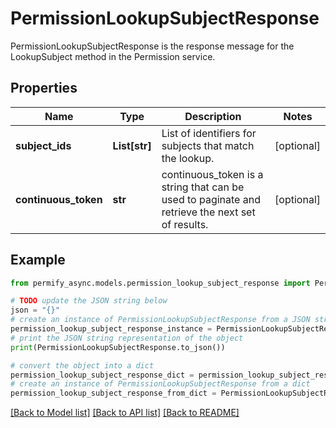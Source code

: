 # PermissionLookupSubjectResponse

PermissionLookupSubjectResponse is the response message for the LookupSubject method in the Permission service.

## Properties

Name | Type | Description | Notes
------------ | ------------- | ------------- | -------------
**subject_ids** | **List[str]** | List of identifiers for subjects that match the lookup. | [optional] 
**continuous_token** | **str** | continuous_token is a string that can be used to paginate and retrieve the next set of results. | [optional] 

## Example

```python
from permify_async.models.permission_lookup_subject_response import PermissionLookupSubjectResponse

# TODO update the JSON string below
json = "{}"
# create an instance of PermissionLookupSubjectResponse from a JSON string
permission_lookup_subject_response_instance = PermissionLookupSubjectResponse.from_json(json)
# print the JSON string representation of the object
print(PermissionLookupSubjectResponse.to_json())

# convert the object into a dict
permission_lookup_subject_response_dict = permission_lookup_subject_response_instance.to_dict()
# create an instance of PermissionLookupSubjectResponse from a dict
permission_lookup_subject_response_from_dict = PermissionLookupSubjectResponse.from_dict(permission_lookup_subject_response_dict)
```
[[Back to Model list]](../README.md#documentation-for-models) [[Back to API list]](../README.md#documentation-for-api-endpoints) [[Back to README]](../README.md)


